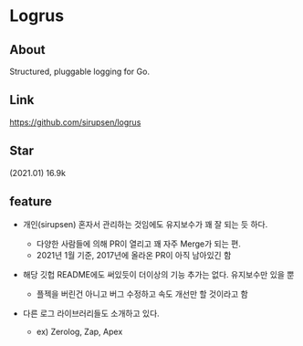 # Logrus

## About
Structured, pluggable logging for Go.

## Link
https://github.com/sirupsen/logrus

## Star
(2021.01) 16.9k

## feature
- 개인(sirupsen) 혼자서 관리하는 것임에도 유지보수가 꽤 잘 되는 듯 하다.
    - 다양한 사람들에 의해 PR이 열리고 꽤 자주 Merge가 되는 편.
    - 2021년 1월 기준, 2017년에 올라온 PR이 아직 남아있긴 함

- 해당 깃헙 README에도 써있듯이 더이상의 기능 추가는 없다. 유지보수만 있을 뿐
    - 플젝을 버린건 아니고 버그 수정하고 속도 개선만 할 것이라고 함
    
- 다른 로그 라이브러리들도 소개하고 있다.
    - ex) Zerolog, Zap, Apex
